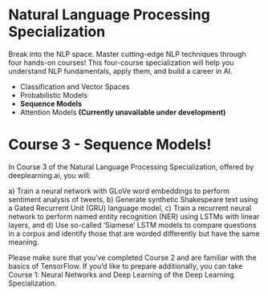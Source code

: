 # Natural Language Processing Specialization

Break into the NLP space. Master cutting-edge NLP techniques through four hands-on courses! This four-course specialization will help you understand NLP fundamentals, apply them, and build a career in AI.

  - Classification and Vector Spaces
  - Probabilistic Models
  - **Sequence Models**
  - Attention Models **(Currently unavailable under development)**

# Course 3 - Sequence Models!

In Course 3 of the Natural Language Processing Specialization, offered by deeplearning.ai, you will:

a) Train a neural network with GLoVe word embeddings to perform sentiment analysis of tweets,
b) Generate synthetic Shakespeare text using a Gated Recurrent Unit (GRU) language model,
c) Train a recurrent neural network to perform named entity recognition (NER) using LSTMs with linear layers, and 
d) Use so-called ‘Siamese’ LSTM models to compare questions in a corpus and identify those that are worded differently but have the same meaning. 
 
Please make sure that you’ve completed Course 2 and are familiar with the basics of TensorFlow. If you’d like to prepare additionally, you can take Course 1: Neural Networks and Deep Learning of the Deep Learning Specialization.